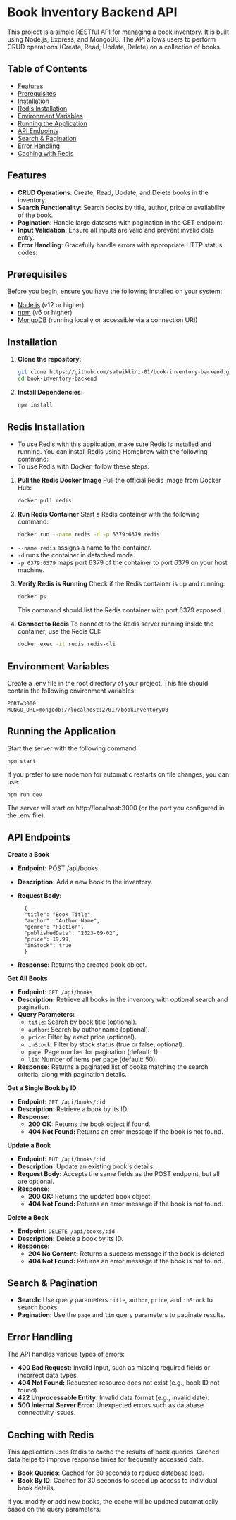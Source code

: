 # Book Inventory Backend API

This project is a simple RESTful API for managing a book inventory. It is built using Node.js, Express, and MongoDB. The API allows users to perform CRUD operations (Create, Read, Update, Delete) on a collection of books.

## Table of Contents

- [Features](#features)
- [Prerequisites](#prerequisites)
- [Installation](#installation)
- [Redis Installation](#redis-installation)
- [Environment Variables](#environment-variables)
- [Running the Application](#running-the-application)
- [API Endpoints](#api-endpoints)
- [Search & Pagination](#search--pagination)
- [Error Handling](#error-handling)
- [Caching with Redis](#caching-with-redis)

## Features

- **CRUD Operations**: Create, Read, Update, and Delete books in the inventory.
- **Search Functionality**: Search books by title, author, price or availability of the book.
- **Pagination**: Handle large datasets with pagination in the GET endpoint.
- **Input Validation**: Ensure all inputs are valid and prevent invalid data entry.
- **Error Handling**: Gracefully handle errors with appropriate HTTP status codes.

## Prerequisites

Before you begin, ensure you have the following installed on your system:

- [Node.js](https://nodejs.org/en/) (v12 or higher)
- [npm](https://www.npmjs.com/get-npm) (v6 or higher)
- [MongoDB](https://www.mongodb.com/try/download/community) (running locally or accessible via a connection URI)

## Installation

1. **Clone the repository:**

   ```bash
   git clone https://github.com/satwikkini-01/book-inventory-backend.git
   cd book-inventory-backend

2. **Install Dependencies:**

    ```bash
    npm install 

## Redis Installation

- To use Redis with this application, make sure Redis is installed and running. You can install Redis using Homebrew with the following command:
- To use Redis with Docker, follow these steps:
1. **Pull the Redis Docker Image**
   Pull the official Redis image from Docker Hub:
   ```bash
   docker pull redis

2. **Run Redis Container**
   Start a Redis container with the following command:
   ```bash
   docker run --name redis -d -p 6379:6379 redis
- `--name redis` assigns a name to the container.
- `-d` runs the container in detached mode.
- `-p 6379:6379` maps port 6379 of the container to port 6379 on your host machine.

3. **Verify Redis is Running**
   Check if the Redis container is up and running:
   ```bash
   docker ps
   ```

   This command should list the Redis container with port 6379 exposed.

4. **Connect to Redis**
   To connect to the Redis server running inside the container, use the Redis CLI:
   ```bash
   docker exec -it redis redis-cli
   ```



## Environment Variables

Create a .env file in the root directory of your project. This file should contain the following environment variables:

    PORT=3000
    MONGO_URL=mongodb://localhost:27017/bookInventoryDB

## Running the Application

Start the server with the following command:
    
    npm start

If you prefer to use nodemon for automatic restarts on file changes, you can use:
    
    npm run dev

The server will start on http://localhost:3000 (or the port you configured in the .env file).

## API Endpoints

**Create a Book**
- **Endpoint:** POST /api/books.
- **Description:** Add a new book to the inventory.
- **Request Body:**
        
        {
        "title": "Book Title",
        "author": "Author Name",
        "genre": "Fiction",
        "publishedDate": "2023-09-02",
        "price": 19.99,
        "inStock": true
        }
        
- **Response:** Returns the created book object.


**Get All Books**
- **Endpoint:** `GET /api/books`
- **Description:** Retrieve all books in the inventory with optional search and pagination.
- **Query Parameters:**
  - `title`: Search by book title (optional).
  - `author`: Search by author name (optional).
  - `price`: Filter by exact price (optional).
  - `inStock`: Filter by stock status (true or false, optional).
  - `page`: Page number for pagination (default: 1).
  - `lim`: Number of items per page (default: 50).
- **Response:** Returns a paginated list of books matching the search criteria, along with pagination details.

**Get a Single Book by ID**
- **Endpoint:** `GET /api/books/:id`
- **Description:** Retrieve a book by its ID.
- **Response:**
  - **200 OK:** Returns the book object if found.
  - **404 Not Found:** Returns an error message if the book is not found.

**Update a Book**
- **Endpoint:** `PUT /api/books/:id`
- **Description:** Update an existing book's details.
- **Request Body:** Accepts the same fields as the POST endpoint, but all are optional.
- **Response:**
  - **200 OK:** Returns the updated book object.
  - **404 Not Found:** Returns an error message if the book is not found.

**Delete a Book**
- **Endpoint:** `DELETE /api/books/:id`
- **Description:** Delete a book by its ID.
- **Response:**
  - **204 No Content:** Returns a success message if the book is deleted.
  - **404 Not Found:** Returns an error message if the book is not found.

## Search & Pagination

- **Search:** Use query parameters `title`, `author`, `price`, and `inStock` to search books.
- **Pagination:** Use the `page` and `lim` query parameters to paginate results.

## Error Handling

The API handles various types of errors:

- **400 Bad Request:** Invalid input, such as missing required fields or incorrect data types.
- **404 Not Found:** Requested resource does not exist (e.g., book ID not found).
- **422 Unprocessable Entity:** Invalid data format (e.g., invalid date).
- **500 Internal Server Error:** Unexpected errors such as database connectivity issues.

## Caching with Redis

This application uses Redis to cache the results of book queries. Cached data helps to improve response times for frequently accessed data.

- **Book Queries**: Cached for 30 seconds to reduce database load.
- **Book By ID**: Cached for 30 seconds to speed up access to individual book details.

If you modify or add new books, the cache will be updated automatically based on the query parameters.
